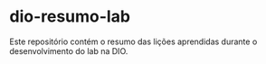 # dio-resumo-lab
Este repositório contém o resumo das lições aprendidas durante o desenvolvimento do lab na DIO.
